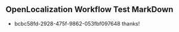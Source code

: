 ## OpenLocalization Workflow Test MarkDown
* bcbc58fd-2928-475f-9862-053fbf097648 thanks!

<!--HONumber=Jul16_HO3-->


